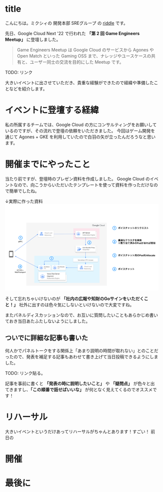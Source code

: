 # title

こんにちは。ミクシィの 開発本部 SREグループ の [riddle](https://twitter.com/riddle_tec) です。

先日、Google Cloud Next '22 で行われた **「第 2 回 Game Engineers Meetup」** に登壇しました。

> Game Engineers Meetup は Google Cloud のサービスから Agones や Open Match といった Gaming OSS まで、ナレッジやユースケースの共有と、ユーザー同士の交流を目的にした Meetup です。

TODO: リンク

大きいイベントに出させていただき、貴重な経験ができたので経緯や準備したことなどを紹介します。

# イベントに登壇する経緯

私の所属するチームでは、Google Cloud の方にコンサルティングをお願いしているのですが、その流れで登壇の依頼をいただきました。
今回はゲーム開発を通じて Agones + GKE を利用していたので白羽の矢が立ったんだろうなと思います。

# 開催までにやったこと

当たり前ですが、登壇時のプレゼン資料を作成しました。
Google Cloud のイベントなので、向こうからいただいたテンプレートを使って資料を作っただけなので簡単でしたね。

↓実際に作った資料
![picture 1](images/f8cd708e34d27a248b1027271db372d7b906b6af739cd26d457923ece7998baf.png)  

そして忘れちゃいけないのが **「社内の広報や知財のGoサインをいただくこと！」**
社外に出すのは色々気にしないといけないので大変ですね。

またパネルディスカッションなので、お互いに質問したいこともあらかじめ書いておき当日あたふたしないようにしました。

## ついでに詳細な記事も書いた

何人かでパネルトークをする関係上「あまり説明の時間が取れない」とのことだったので、発表を補足する記事もあわせて書き上げて当日投稿できるようにしました。

TODO: リンク貼る。

記事を事前に書くと **「発表の時に説明したいこと」** や **「疑問点」** が色々と出てきますし、**「この順番で話せばいいな」** が何となく見えてくるのでオススメです！

# リハーサル

大きいイベントというだけあってリハーサルがちゃんとあります！すごい！
前日の

# 開催


# 最後に
